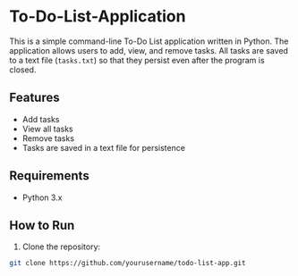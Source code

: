 # To-Do-List-Application

This is a simple command-line To-Do List application written in Python. The application allows users to add, view, and remove tasks. All tasks are saved to a text file (`tasks.txt`) so that they persist even after the program is closed.

## Features
- Add tasks
- View all tasks
- Remove tasks
- Tasks are saved in a text file for persistence

## Requirements
- Python 3.x

## How to Run

1. Clone the repository:

```bash
git clone https://github.com/yourusername/todo-list-app.git
